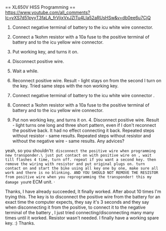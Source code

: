 

== XL650V HISS Programming ==
https://www.youtube.com/all_comments?lc=yXS7d51pyyT3faLA_frVjixVxJZlTu4LIa52aRUsHSw&v=db0ee6u7CjQ

1. Connect negative terminal of battery to the icu white wire connector.
2. Connect a 1kohm resistor with a 10a fuse to the positive terminal of battery and to the icu yellow wire connector.
3. Put working key, and turns it on.
4. Disconnect positive wire.
5. Wait a while.
6. Reconnect positive wire. Result - light stays on from the second I turn on the key.
   Tried same steps with the non working key.
   
1. Connect negative terminal of battery to the icu white wire connector .
2. Connect a 1kohm resistor with a 10a fuse to the positive terminal of battery and to the icu yellow wire connector.
3. Put non working key, and turns it on. 4. Disconnect positive wire. Result - light turns one long and three short pattern, even if I don't reconnect the positive back. It had no effect connecting it back. Repeated steps without resistor - same results. Repeated steps without resistor and without the negative wire - same results. Any advices?


yeah, so you shouldn't`t disconnect the positive wire when programming new transponder.\
just put contact on with positive wire on , wait till flashes 4 time, turn off.
repeat if you want a second key. then remove the wiring with resistor and put original plugs on.
turn contact on and start the bike using all key one by one, make sure all work and there is no blinking.
AND YOU SHOULD NOT REMOVE THE RESISTOR from positive wire when you reprogramming the transponder!
this my damage you`re ECM unit.
·
	
Thanks, I have already succeeded, It finally worked. After about 10 times I'm trying this.
The key is to disconnect the positive wire from the battery for an exact time the computer expects,
they say it's 3 seconds and they say when disconnecting it from the positive,
to connect it to the negative terminal of the battery ,
I just tried connecting/disconnecting many many times until it worked.
Resistor wasn't needed. I finally have a working spare key. :) Thanks.
